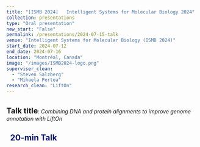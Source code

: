 ```yaml
---
title: "[ISMB 2024]   Intelligent Systems for Molecular Biology 2024"
collection: presentations
type: "Oral presentation"
new_start: "False"
permalink: /presentations/2024-07-15-talk
venue: "Intelligent Systems for Molecular Biology (ISMB 2024)"
start_date: 2024-07-12
end_date: 2024-07-16
location: "Montréal, Canada"
image: "/images/ISMB2024-logo.png"
superviser_clean:
  - "Steven Salzberg"
  - "Mihaela Pertea"
research_clean: "LiftOn"
---
```


<br>
<b style="font-size:15pt">Talk title</b>: <i>Combining DNA and protein alignments to improve genome annotation with LiftOn</i>

<h2 style="color: #000f70"> <i class="fas fa-dot-circle" style="font-size:18px;"></i> &nbsp;&nbsp;20-min Talk</h2>
